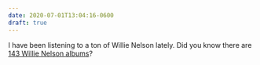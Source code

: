 ```yaml
---
date: 2020-07-01T13:04:16-0600
draft: true
---
```




I have been listening to a ton of Willie Nelson lately. Did you know there are [143 Willie Nelson albums](https://www.texasmonthly.com/interactive/big-list-willie-nelson-albums-ranked)?



